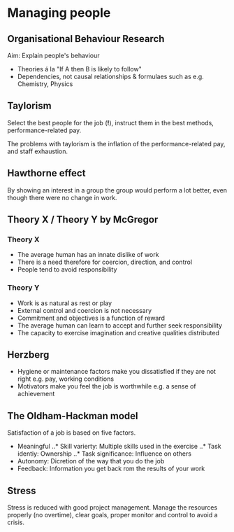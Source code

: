 # Managing people
## Organisational Behaviour Research
Aim: Explain people's behaviour
* Theories á la "If A then B is likely to follow"
* Dependencies, not causal relationships & formulaes such as e.g. Chemistry, Physics

## Taylorism
Select the best people for the job (**!**), instruct them in the best methods,
performance-related pay.

The problems with taylorism is the inflation of the performance-related pay, and
staff exhaustion.

## Hawthorne effect
By showing an interest in a group the group would perform a lot better, even
though there were no change in work.

## Theory X / Theory Y by McGregor
### Theory X
* The average human has an innate dislike of work
* There is a need therefore for coercion, direction, and control
* People tend to avoid responsibility

### Theory Y
* Work is as natural as rest or play
* External control and coercion is not necessary
* Commitment and objectives is a function of reward
* The average human can learn to accept and further seek responsibility
* The capacity to exercise imagination and creative qualities distributed

## Herzberg
* Hygiene or maintenance factors make you dissatisfied if they are not
right e.g. pay, working conditions
* Motivators make you feel the job is worthwhile e.g. a sense of achievement

## The Oldham-Hackman model
Satisfaction of a job is based on five factors.

* Meaningful
..* Skill varierty: Multiple skills used in the exercise
..* Task identiy: Ownership
..* Task significance: Influence on others
* Autonomy: Dicretion of the way that you do the job
* Feedback: Information you get back rom the results of your work

## Stress
Stress is reduced with good project management. Manage the resources
properly (no overtime), clear goals, proper monitor and control to
avoid a crisis.
